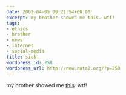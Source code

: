 ```yaml
---
date: 2002-04-05 06:21:54+00:00
excerpt: my brother showed me this. wtf!
tags:
- ethics
- brother
- news
- internet
- social-media
title: sick
wordpress_id: 250
wordpress_url: http://new.nata2.org/?p=250
---
```


my brother showed me <a href="http://www.nppa.org/bestofpj/ethics.htm">this</a>. wtf!